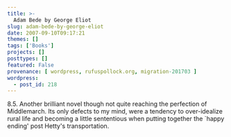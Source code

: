 ```yaml
---
title: >-
  Adam Bede by George Eliot
slug: adam-bede-by-george-eliot
date: 2007-09-10T09:17:21
themes: []
tags: ['Books']
projects: []
posttypes: []
featured: False
provenance: [ wordpress, rufuspollock.org, migration-201703 ]
wordpress:
  - post_id: 218
---
```


8.5. Another brilliant novel though not quite reaching the perfection of Middlemarch. Its only defects to my mind, were a tendency to over-idealize rural life and becoming a little sententious when putting together the `happy ending' post Hetty's transportation.

